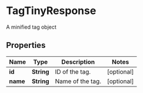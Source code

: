 

# TagTinyResponse

A minified tag object
## Properties

Name | Type | Description | Notes
------------ | ------------- | ------------- | -------------
**id** | **String** | ID of the tag. |  [optional]
**name** | **String** | Name of the tag. |  [optional]



